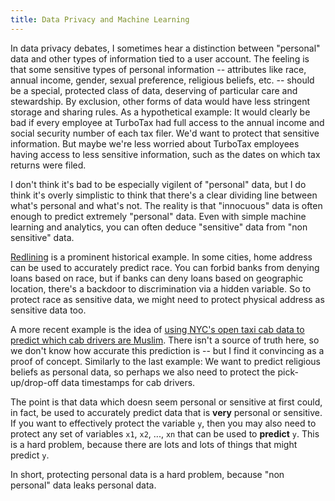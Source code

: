 ```yaml
---
title: Data Privacy and Machine Learning
---
```


In data privacy debates, I sometimes hear a distinction between "personal" data and other types of information tied to a user account. The feeling is that some sensitive types of personal information -- attributes like race, annual income, gender, sexual preference, religious beliefs, etc. -- should be a special, protected class of data, deserving of particular care and stewardship. By exclusion, other forms of data would have less stringent storage and sharing rules. As a hypothetical example: It would clearly be bad if every employee at TurboTax had full access to the annual income and social security number of each tax filer. We'd want to protect that sensitive information. But maybe we're less worried about TurboTax employees having access to less sensitive information, such as the dates on which tax returns were filed.

I don't think it's bad to be especially vigilent of "personal" data, but I do think it's overly simplistic to think that there's a clear dividing line between what's personal and what's not. The reality is that "innocuous" data is often enough to predict extremely "personal" data. Even with simple machine learning and analytics, you can often deduce "sensitive" data from "non sensitive" data.

[Redlining](https://en.wikipedia.org/wiki/Redlining) is a prominent historical example. In some cities, home address can be used to accurately predict race. You can forbid banks from denying loans based on race, but if banks can deny loans based on geographic location, there's a backdoor to discrimination via a hidden variable. So to protect race as sensitive data, we might need to protect physical address as sensitive data too.

A more recent example is the idea of [using NYC's open taxi cab data to predict which cab drivers are Muslim](https://www.reddit.com/r/dataisbeautiful/comments/2t201h/identifying_muslim_cabbies_from_trip_data_and/). There isn't a source of truth here, so we don't know how accurate this prediction is -- but I find it convincing as a proof of concept. Similarly to the last example: We want to predict religious beliefs as personal data, so perhaps we also need to protect the pick-up/drop-off data timestamps for cab drivers.

The point is that data which doesn seem personal or sensitive at first could, in fact, be used to accurately predict data that is **very** personal or sensitive. If you want to effectively protect the variable `y`, then you may also need to protect any set of variables `x1`, `x2`, ..., `xn` that can be used to **predict** `y`. This is a hard problem, because there are lots and lots of things that might predict `y`.

In short, protecting personal data is a hard problem, because "non personal" data leaks personal data.
